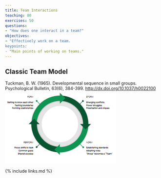 ```yaml
---
title: Team Interactions
teaching: 80
exercises: 50
questions:
- "How does one interact in a team?"
objectives:
- "Effectively work on a team.
keypoints:
- "Main points of working on teams."
---
```


## Classic Team Model
Tuckman, B. W. (1965). Developmental sequence in small groups. Psychological Bulletin, 63(6), 384-399. http://dx.doi.org/10.1037/h0022100
![Classic Team Model](/fig/team_work.png)


{% include links.md %}
